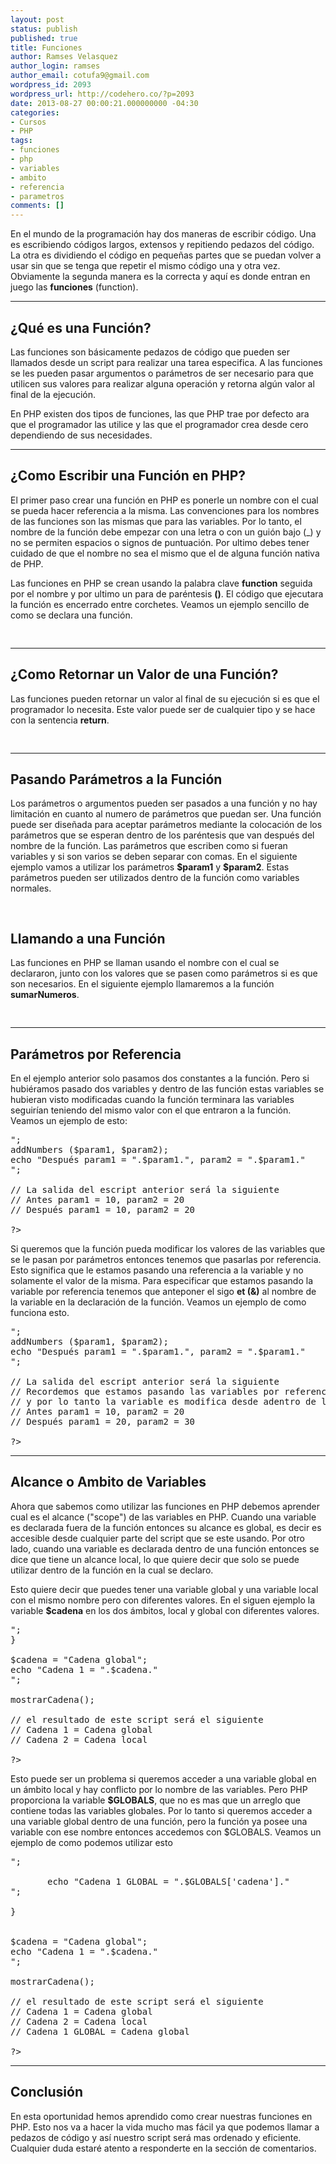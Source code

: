 ```yaml
---
layout: post
status: publish
published: true
title: Funciones
author: Ramses Velasquez
author_login: ramses
author_email: cotufa9@gmail.com
wordpress_id: 2093
wordpress_url: http://codehero.co/?p=2093
date: 2013-08-27 00:00:21.000000000 -04:30
categories:
- Cursos
- PHP
tags:
- funciones
- php
- variables
- ambito
- referencia
- parametros
comments: []
---
```

<p>En el mundo de la programación hay dos maneras de escribir código. Una es escribiendo códigos largos, extensos y repitiendo pedazos del código. La otra es dividiendo el código en pequeñas partes que se puedan volver a usar sin que se tenga que repetir el mismo código una y otra vez. Obviamente la segunda manera es la correcta y aquí es donde entran en juego las <strong>funciones</strong> (function).</p>

<hr />

<h2>¿Qué es una Función?</h2>

<p>Las funciones son básicamente pedazos de código que pueden ser llamados desde un script para realizar una tarea especifica.  A las funciones se les pueden pasar argumentos o parámetros de ser necesario para que utilicen sus valores para realizar alguna operación y retorna algún valor al final de la ejecución.</p>

<p>En PHP existen dos tipos de funciones, las que PHP trae por defecto  ara que el programador las utilice y las que el programador crea desde cero dependiendo de sus necesidades.</p>

<hr />

<h2>¿Como Escribir una Función en PHP?</h2>

<p>El primer paso crear una función en PHP es ponerle un nombre con el cual se pueda hacer referencia a la misma. Las convenciones para los nombres de las funciones son las mismas que para las variables. Por lo tanto, el nombre de la función debe empezar con una letra o con un guión bajo (_) y no se permiten espacios o signos de puntuación. Por ultimo debes tener cuidado de que el nombre no sea el mismo que el de alguna función nativa de PHP.</p>

<p>Las funciones en PHP se crean usando la palabra clave <strong>function</strong> seguida por el nombre y por ultimo un para de paréntesis <strong>()</strong>. El código que ejecutara la función es encerrado entre corchetes. Veamos un ejemplo sencillo de como se declara una función.</p>

<pre>
<?php
function imprimirHola()
{
       echo "Hola";
}
?>
</pre>

<hr />

<h2>¿Como Retornar un Valor de una Función?</h2>

<p>Las funciones pueden retornar un valor al final de su ejecución si es que el programador lo necesita. Este valor puede ser de cualquier tipo y se hace con la sentencia <strong>return</strong>.</p>

<pre>
<?php
function retornarDiez()
{
     return 10;
}
?>
</pre>

<hr />

<h2>Pasando Parámetros a la Función</h2>

<p>Los parámetros o argumentos pueden ser pasados a una función y no hay limitación en cuanto al numero de parámetros que puedan ser. 
Una función puede ser diseñada para aceptar parámetros mediante la colocación de los parámetros que se esperan dentro de los paréntesis que van después del nombre de la función. Las parámetros que escriben como si fueran variables y si son varios se deben separar con comas. En el siguiente ejemplo vamos a utilizar los parámetros <strong>$param1</strong> y <strong>$param2</strong>. Estas parámetros pueden ser utilizados dentro de la función como variables normales.</p>

<pre>
<?php
function sumarNumeros ($parametro1, $parametro2)
{
     return $parametro1 + $parametro2;
    // En esta función podemos observar como se reciben dos parámetros para luego sumarlos 
    // y devolver el resultado .
}
?>
</pre>

<h2>Llamando a una Función</h2>

<p>Las funciones en PHP se llaman usando el nombre con el cual se declararon, junto con los valores que se pasen como parámetros si es que son necesarios. En el siguiente ejemplo llamaremos a la función <strong>sumarNumeros</strong>.</p>

<pre>
<?php
function sumarNumeros ($parametro1, $parametro2)
{
     return $parametro1 + $parametro2;
}

echo sumarNumeros( 10 , 20);
    // aquí estamos haciendo la llamada a la función
    // y estamos pasando como parámetros los numeros 10 y 20

?>
</pre>

<hr />

<h2>Parámetros por Referencia</h2>

<p>En el ejemplo anterior solo pasamos dos constantes a la función. Pero si hubiéramos pasado dos variables y dentro de las función estas variables se hubieran visto modificadas cuando la función terminara las variables seguirían teniendo del mismo valor con el que entraron a la función. Veamos un ejemplo de esto:</p>

<pre>
<?php
function sumarNumeros ($parametro1, $parametro2)
{
        $parametro1 += 10;
        $parametro2 += 10;
        return $parametro1 + $parametro2;
}

$param1 = 10;
$param2 = 20;

echo "Antes param1 = ".$param1.", param2 = ".$param1." <br>";
addNumbers ($param1, $param2);
echo "Después param1 = ".$param1.", param2 = ".$param1." <br>";

// La salida del escript anterior será la siguiente
// Antes param1 = 10, param2 = 20
// Después param1 = 10, param2 = 20

?>
</pre>

<p>Si queremos que la función pueda modificar los valores de las variables que se le pasan por parámetros entonces tenemos que pasarlas por referencia. Esto significa que le estamos pasando una referencia a la variable y no solamente el valor de la misma. Para especificar que estamos pasando la variable por referencia tenemos que anteponer el sigo <strong>et (&amp;)</strong> al nombre de la variable en la declaración de la función. Veamos un ejemplo de como funciona esto.</p>

<pre>
<?php
function sumarNumeros (&$parametro1, &$parametro2)
{
        $parametro1 += 10;
        $parametro2 += 10;
        return $parametro1 + $parametro2;
}

$param1 = 10;
$param2 = 20;

echo "Antes param1 = ".$param1.", param2 = ".$param1." <br>";
addNumbers ($param1, $param2);
echo "Después param1 = ".$param1.", param2 = ".$param1." <br>";

// La salida del escript anterior será la siguiente
// Recordemos que estamos pasando las variables por referencia 
// y por lo tanto la variable es modifica desde adentro de la función 
// Antes param1 = 10, param2 = 20
// Después param1 = 20, param2 = 30

?>
</pre>

<hr />

<h2>Alcance o Ambito de Variables</h2>

<p>Ahora que sabemos como utilizar las funciones en PHP debemos aprender cual es el alcance ("scope") de las variables en PHP. Cuando una variable es declarada fuera de la función entonces su alcance es global, es decir es accesible desde cualquier parte del script que se este usando. Por otro lado, cuando una variable es declarada dentro de una función entonces se dice que tiene un alcance local, lo que quiere decir que solo se puede utilizar dentro de la función en la cual se declaro.</p>

<p>Esto quiere decir que puedes tener una variable global y una variable local con el mismo nombre pero con diferentes valores. En el siguen ejemplo la variable  <strong>$cadena</strong> en los dos ámbitos, local y global con diferentes valores.</p>

<pre>
<?php
function mostrarCadena()
{
        $cadena = "Cadena local";
        echo "Cadena 2 = ".$cadena."<br>";
}

$cadena = "Cadena global";
echo "Cadena 1 = ".$cadena."<br>";

mostrarCadena();

// el resultado de este script será el siguiente
// Cadena 1 = Cadena global
// Cadena 2 = Cadena local

?>
</pre>

<p>Esto puede ser un problema si queremos acceder a una variable global en un ámbito local y hay conflicto por lo nombre de las variables. Pero PHP proporciona la variable <strong>$GLOBALS</strong>, que no es mas que un arreglo que contiene todas las variables globales. Por lo tanto si queremos acceder a una variable global dentro de una función, pero la función ya posee una variable con ese nombre entonces accedemos con $GLOBALS. Veamos un ejemplo de como podemos utilizar esto</p>

<pre>
<?php
function mostrarCadena ()
{

       $cadena = "Cadena local";
        echo "Cadena 2 = ".$cadena."<br>";
       
       echo "Cadena 1 GLOBAL = ".$GLOBALS['cadena']."<br>";

}


$cadena = "Cadena global";
echo "Cadena 1 = ".$cadena."<br>";

mostrarCadena();

// el resultado de este script será el siguiente
// Cadena 1 = Cadena global
// Cadena 2 = Cadena local
// Cadena 1 GLOBAL = Cadena global

?>
</pre>

<hr />

<h2>Conclusión</h2>

<p>En esta oportunidad hemos aprendido como crear nuestras funciones en PHP. Esto nos va a hacer la vida mucho mas fácil ya que podemos llamar a pedazos de código y así nuestro script será mas ordenado y eficiente. Cualquier duda estaré atento a responderte en la sección de comentarios.</p>
